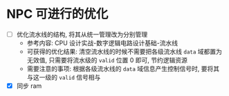 # NPC 可进行的优化
- [ ] 优化流水线的结构, 将其从统一管理改为分别管理
	- 参考内容: CPU 设计实战-数字逻辑电路设计基础-流水线
	- 可获得的优化结果: 清空流水线的时候不需要把各级流水线 `data` 域都置为无效值, 只需要将流水级的 `valid` 位置 0 即可, 节约逻辑资源
	- 需要注意的事项: 根据各级流水线的 `data` 域信息产生控制信号时, 要将其与这一级的 `valid` 信号相与
- [x] 同步 ram